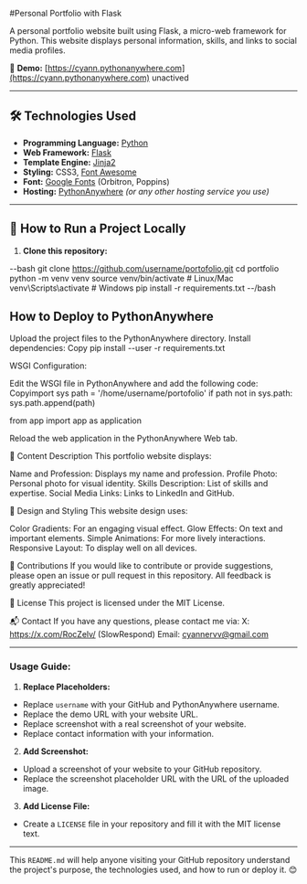 #Personal Portfolio with Flask

A personal portfolio website built using Flask, a micro-web framework for Python. This website displays personal information, skills, and links to social media profiles.

🔗 **Demo:** [https://cyann.pythonanywhere.com](https://cyann.pythonanywhere.com) unactived

---

## 🛠 Technologies Used

- **Programming Language:** [Python](https://www.python.org/)
- **Web Framework:** [Flask](https://flask.palletsprojects.com/)
- **Template Engine:** [Jinja2](https://jinja.palletsprojects.com/)
- **Styling:** CSS3, [Font Awesome](https://fontawesome.com/)
- **Font:** [Google Fonts](https://fonts.google.com/) (Orbitron, Poppins)
- **Hosting:** [PythonAnywhere](https://www.pythonanywhere.com/) *(or any other hosting service you use)*

---

## 🚀 How to Run a Project Locally

1. **Clone this repository:**

--bash
git clone https://github.com/username/portofolio.git
cd portfolio
python -m venv venv
source venv/bin/activate # Linux/Mac
venv\Scripts\activate # Windows
pip install -r requirements.txt
--/bash

## How to Deploy to PythonAnywhere

Upload the project files to the PythonAnywhere directory.
Install dependencies:
Copy pip install --user -r requirements.txt

WSGI Configuration:

Edit the WSGI file in PythonAnywhere and add the following code:
Copyimport sys
path = '/home/username/portofolio'
if path not in sys.path:
sys.path.append(path)

from app import app as application

Reload the web application in the PythonAnywhere Web tab.

📝 Content Description
This portfolio website displays:

Name and Profession: Displays my name and profession.
Profile Photo: Personal photo for visual identity.
Skills Description: List of skills and expertise.
Social Media Links: Links to LinkedIn and GitHub.

🎨 Design and Styling
This website design uses:

Color Gradients: For an engaging visual effect.
Glow Effects: On text and important elements.
Simple Animations: For more lively interactions.
Responsive Layout: To display well on all devices.

🤝 Contributions
If you would like to contribute or provide suggestions, please open an issue or pull request in this repository. All feedback is greatly appreciated!

📜 License
This project is licensed under the MIT License.

📬 Contact
If you have any questions, please contact me via:
X: https://x.com/RocZelv/ (SlowRespond)
Email: cyannervv@gmail.com

---

### **Usage Guide:**

1. **Replace Placeholders:**
- Replace `username` with your GitHub and PythonAnywhere username.
- Replace the demo URL with your website URL.
- Replace screenshot with a real screenshot of your website.
- Replace contact information with your information.

2. **Add Screenshot:**
- Upload a screenshot of your website to your GitHub repository.
- Replace the screenshot placeholder URL with the URL of the uploaded image.

3. **Add License File:**
- Create a `LICENSE` file in your repository and fill it with the MIT license text.

---

This `README.md` will help anyone visiting your GitHub repository understand the project's purpose, the technologies used, and how to run or deploy it. 😊
